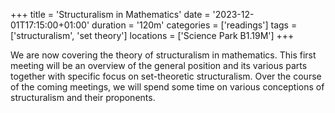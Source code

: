 +++
title = 'Structuralism in Mathematics'
date = '2023-12-01T17:15:00+01:00'
duration = '120m'
categories = ['readings']
tags = ['structuralism', 'set theory']
locations = ['Science Park B1.19M']
+++

We are now covering the theory of structuralism in mathematics. This first meeting will be an overview of the general position and its various parts together with specific focus on set-theoretic structuralism. Over the course of the coming meetings, we will spend some time on various conceptions of structuralism and their proponents.
